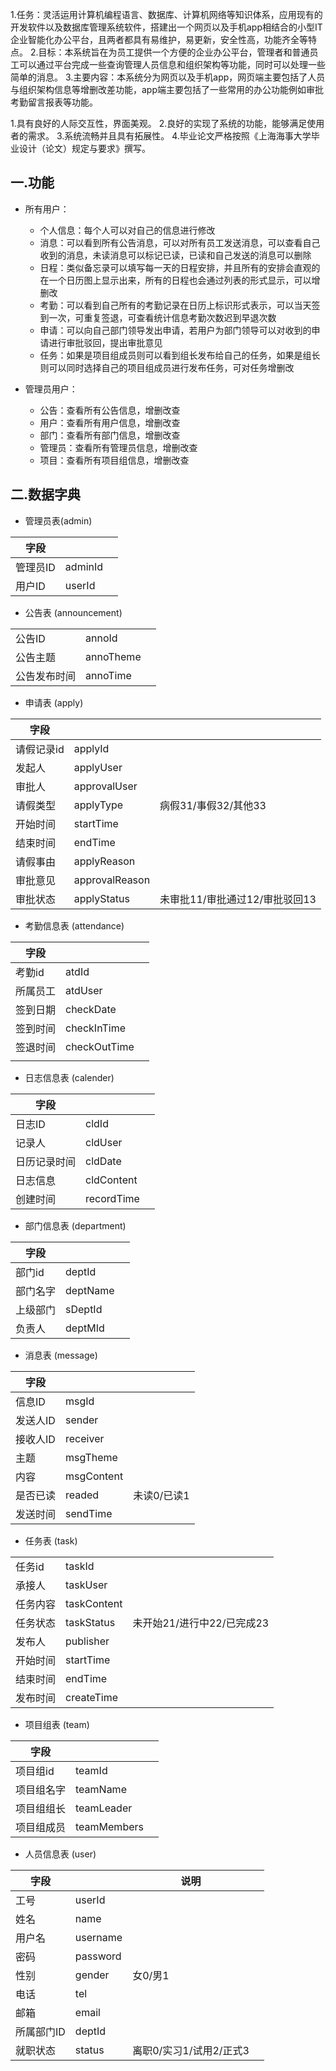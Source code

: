1.任务：灵活运用计算机编程语言、数据库、计算机网络等知识体系，应用现有的开发软件以及数据库管理系统软件，搭建出一个网页以及手机app相结合的小型IT企业智能化办公平台，且两者都具有易维护，易更新，安全性高，功能齐全等特点。
2.目标：本系统旨在为员工提供一个方便的企业办公平台，管理者和普通员工可以通过平台完成一些查询管理人员信息和组织架构等功能，同时可以处理一些简单的消息。
3.主要内容：本系统分为网页以及手机app，网页端主要包括了人员与组织架构信息等增删改差功能，app端主要包括了一些常用的办公功能例如审批考勤留言报表等功能。

1.具有良好的人际交互性，界面美观。
2.良好的实现了系统的功能，能够满足使用者的需求。
3.系统流畅并且具有拓展性。
4.毕业论文严格按照《上海海事大学毕业设计（论文）规定与要求》撰写。



## 一.功能

- 所有用户：
  - 个人信息：每个人可以对自己的信息进行修改
  - 消息：可以看到所有公告消息，可以对所有员工发送消息，可以查看自己收到的消息，未读消息可以标记已读，已读和自己发送的消息可以删除
  - 日程：类似备忘录可以填写每一天的日程安排，并且所有的安排会直观的在一个日历图上显示出来，所有的日程也会通过列表的形式显示，可以增删改
  - 考勤：可以看到自己所有的考勤记录在日历上标识形式表示，可以当天签到一次，可重复签退，可查看统计信息考勤次数迟到早退次数
  - 申请：可以向自己部门领导发出申请，若用户为部门领导可以对收到的申请进行审批驳回，提出审批意见
  - 任务：如果是项目组成员则可以看到组长发布给自己的任务，如果是组长则可以同时选择自己的项目组成员进行发布任务，可对任务增删改

- 管理员用户：
  - 公告：查看所有公告信息，增删改查
  - 用户：查看所有用户信息，增删改查
  - 部门：查看所有部门信息，增删改查
  - 管理员：查看所有管理员信息，增删改查
  - 项目：查看所有项目组信息，增删改查





## 二.数据字典

- 管理员表(admin)

| 字段     |         |      |
| -------- | ------- | ---- |
| 管理员ID | adminId |      |
| 用户ID   | userId  |      |

- 公告表 (announcement)

|              |           |      |
| ------------ | --------- | ---- |
| 公告ID       | annoId    |      |
| 公告主题     | annoTheme |      |
| 公告发布时间 | annoTime  |      |

- 申请表 (apply)

| 字段     |      | |
| -------- | ---- | -------- |
|请假记录id|applyId|  |
| 发起人   | applyUser |  |
| 审批人   | approvalUser |  |
| 请假类型 | applyType | 病假31/事假32/其他33 |
| 开始时间 | startTime |  |
| 结束时间 | endTime |  |
| 请假事由 | applyReason |  |
| 审批意见 | approvalReason | |
| 审批状态 | applyStatus | 未审批11/审批通过12/审批驳回13 |

- 考勤信息表 (attendance)

| 字段     |              |      |
| -------- | ------------ | ---- |
| 考勤id   | atdId        |      |
| 所属员工 | atdUser      |      |
| 签到日期 | checkDate    |      |
| 签到时间 | checkInTime  |      |
| 签退时间 | checkOutTime |      |
|          |              |      |

- 日志信息表 (calender)

| 字段         |            |      |
| ------------ | ---------- | ---- |
| 日志ID       | cldId      |      |
| 记录人       | cldUser    |      |
| 日历记录时间 | cldDate    |      |
| 日志信息     | cldContent |      |
| 创建时间     | recordTime |      |

- 部门信息表 (department)

| 字段     |          |      |
| -------- | -------- | ---- |
| 部门id   | deptId   |      |
| 部门名字 | deptName |      |
| 上级部门 | sDeptId  |      |
| 负责人   | deptMId  |      |

- 消息表 (message)

| 字段     |            |             |
| -------- | ---------- | ----------- |
| 信息ID   | msgId      |             |
| 发送人ID | sender     |             |
| 接收人ID | receiver   |             |
| 主题     | msgTheme   |             |
| 内容     | msgContent |             |
| 是否已读 | readed     | 未读0/已读1 |
| 发送时间 | sendTime   |             |

- 任务表 (task)

|          |             |                            |
| -------- | ----------- | -------------------------- |
| 任务id   | taskId      |                            |
| 承接人   | taskUser    |                            |
| 任务内容 | taskContent |                            |
| 任务状态 | taskStatus  | 未开始21/进行中22/已完成23 |
| 发布人   | publisher   |                            |
| 开始时间 | startTime   |                            |
| 结束时间 | endTime     |                            |
| 发布时间 | createTime  |                            |

- 项目组表 (team)

| 字段       |             |      |
| ---------- | ----------- | ---- |
| 项目组id   | teamId      |      |
| 项目组名字 | teamName    |      |
| 项目组组长 | teamLeader  |      |
| 项目组成员 | teamMembers |      |


- 人员信息表 (user)

| 字段       |          | 说明                    |      |
| ---------- | -------- | ----------------------- | ---- |
| 工号       | userId   |                         |      |
| 姓名       | name     |                         |      |
| 用户名     | username |                         |      |
| 密码       | password |                         |      |
| 性别       | gender   | 女0/男1                 |      |
| 电话       | tel      |                         |      |
| 邮箱       | email    |                         |      |
| 所属部门ID | deptId   |                         |      |
| 就职状态   | status   | 离职0/实习1/试用2/正式3 |      |














